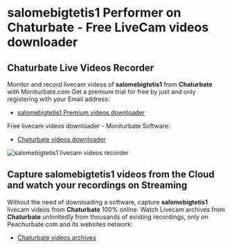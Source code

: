 # salomebigtetis1 Performer on Chaturbate - Free LiveCam videos downloader

## Chaturbate Live Videos Recorder

Monitor and record livecam videos of **salomebigtetis1** from **Chaturbate** with Moniturbate.com
Get a premium trial for free by just and only registering with your Email address:
* [salomebigtetis1 Premium videos downloader](https://moniturbate.com/request-demo-licence-key.html)

Free livecam videos downloader - Moniturbate Software:
* [Chaturbate videos downloader](https://moniturbate.com/moniturbate-download-software.html)

![salomebigtetis1 livecam videos recorder](https://peachurnet.com/templates/moniturbate-software.png)


## Capture salomebigtetis1 videos from the Cloud and watch your recordings on Streaming

Without the need of downloading a software, capture **salomebigtetis1** livecam videos from **Chaturbate** 100% online.
Watch Livecam archives from **Chaturbate** unlimitedly from thousands of existing recordings, only on Peachurbate.com and its websites network:
* [Chaturbate videos archives](https://peachurnet.com/)